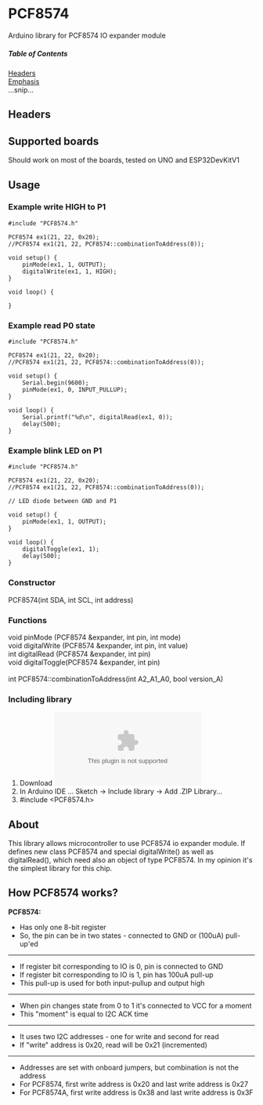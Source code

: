 # PCF8574
Arduino library for PCF8574 IO expander module

##### Table of Contents  
[Headers](#headers)  
[Emphasis](#emphasis)  
...snip...    
<a name="headers"/>
## Headers

## Supported boards
Should work on most of the boards, tested on UNO and ESP32DevKitV1

## Usage
### Example write HIGH to P1
```
#include "PCF8574.h"

PCF8574 ex1(21, 22, 0x20);
//PCF8574 ex1(21, 22, PCF8574::combinationToAddress(0));

void setup() {
	pinMode(ex1, 1, OUTPUT);
	digitalWrite(ex1, 1, HIGH);
}

void loop() {

}
```

### Example read P0 state
```
#include "PCF8574.h"

PCF8574 ex1(21, 22, 0x20);
//PCF8574 ex1(21, 22, PCF8574::combinationToAddress(0));

void setup() {
	Serial.begin(9600);
	pinMode(ex1, 0, INPUT_PULLUP);
}

void loop() {
	Serial.printf("%d\n", digitalRead(ex1, 0));
	delay(500);
}
```

### Example blink LED on P1
```
#include "PCF8574.h"

PCF8574 ex1(21, 22, 0x20);
//PCF8574 ex1(21, 22, PCF8574::combinationToAddress(0));

// LED diode between GND and P1

void setup() {
	pinMode(ex1, 1, OUTPUT);
}

void loop() {
	digitalToggle(ex1, 1);
	delay(500);
}
```

### Constructor

PCF8574(int SDA, int SCL, int address)</br>

### Functions

void pinMode      (PCF8574 &expander, int pin, int mode)</br>
void digitalWrite (PCF8574 &expander, int pin, int value)</br>
int  digitalRead  (PCF8574 &expander, int pin)</br>
void digitalToggle(PCF8574 &expander, int pin)</br></br>
int  PCF8574::combinationToAddress(int A2_A1_A0, bool version_A)</br>

### Including library

1. Download ![zip](https://github.com/MSZ98/PCF8574/blob/c721a34f64b1c87be76e3dafd22e044b77ca8cd9/PCF8574.zip)
2. In Arduino IDE ... Sketch -> Include library -> Add .ZIP Library...
3. #include <PCF8574.h>

## About
This library allows microcontroller to use PCF8574 io expander module. If defines new class PCF8574 and special digitalWrite() as well as digitalRead(), which need also an object of type PCF8574. In my opinion it's the simplest library for this chip.

## How PCF8574 works?

 **PCF8574:**
 - Has only one 8-bit register
 - So, the pin can be in two states - connected to GND or (100uA) pull-up'ed
---
 - If register bit corresponding to IO is 0, pin is connected to GND
 - If register bit corresponding to IO is 1, pin has 100uA pull-up
 - This pull-up is used for both input-pullup and output high
---
 - When pin changes state from 0 to 1 it's connected to VCC for a moment
 - This "moment" is equal to I2C ACK time
---
 - It uses two I2C addresses - one for write and second for read
 - If "write" address is 0x20, read will be 0x21 (incremented)
---
 - Addresses are set with onboard jumpers, but combination is not the address
 - For PCF8574, first write address is 0x20 and last write address is 0x27
 - For PCF8574A, first write address is 0x38 and last write address is 0x3F
 
 
 
 
 
 
 
 
